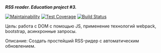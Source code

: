 **_RSS reader. Education project #3._**

[![Maintainability](https://api.codeclimate.com/v1/badges/7fba2315c8e6ecdd321d/maintainability)](https://codeclimate.com/github/kk1rA/rss/maintainability)
[![Test Coverage](https://api.codeclimate.com/v1/badges/7fba2315c8e6ecdd321d/test_coverage)](https://codeclimate.com/github/kk1rA/rss/test_coverage)
[![Build Status](https://travis-ci.org/kk1rA/rss.svg?branch=master)](https://travis-ci.org/kk1rA/rss)

Цель: работа с DOM c помощью JS, применение технологий webpack, bootstrap, асинхронные запросы.

Описание: Создать простейший RSS-ридер с автоматическим обновлением.